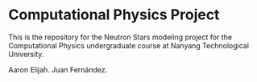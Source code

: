 # Computational Physics Project

This is the repository for the Neutron Stars modeling project for the Computational Physics undergraduate course at Nanyang Technological University.

Aaron Elijah.
Juan Fernández.